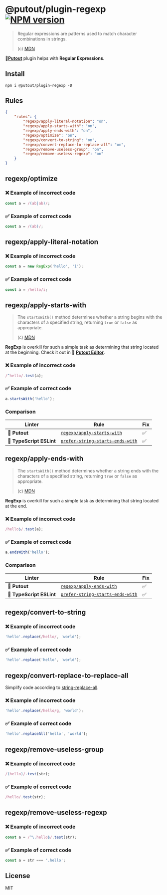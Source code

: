# @putout/plugin-regexp [![NPM version][NPMIMGURL]][NPMURL]

[NPMIMGURL]: https://img.shields.io/npm/v/@putout/plugin-regexp.svg?style=flat&longCache=true
[NPMURL]: https://npmjs.org/package/@putout/plugin-regexp"npm"

> Regular expressions are patterns used to match character combinations in strings.
>
> (c) [MDN](https://developer.mozilla.org/en-US/docs/Web/JavaScript/Guide/Regular_Expressions)

🐊[**Putout**](https://github.com/coderaiser/putout) plugin helps with **Regular Expressions**.

## Install

```
npm i @putout/plugin-regexp -D
```

## Rules

```json
{
    "rules": {
        "regexp/apply-literal-notation": "on",
        "regexp/apply-starts-with": "on",
        "regexp/apply-ends-with": "on",
        "regexp/optimize": "on",
        "regexp/convert-to-string": "on",
        "regexp/convert-replace-to-replace-all": "on",
        "regexp/remove-useless-group": "on",
        "regexp/remove-useless-regexp": "on"
    }
}
```

## regexp/optimize

### ❌ Example of incorrect code

```js
const a = /(ab|ab)/;
```

### ✅ Example of correct code

```js
const a = /(ab)/;
```

## regexp/apply-literal-notation

### ❌ Example of incorrect code

```js
const a = new RegExp('hello', 'i');
```

### ✅ Example of correct code

```js
const a = /hello/i;
```

## regexp/apply-starts-with

> The `startsWith()` method determines whether a string begins with the characters of a specified string, returning `true` or `false` as appropriate.
>
> (c) [MDN](https://developer.mozilla.org/en-US/docs/Web/JavaScript/Reference/Global_Objects/String/startsWith)

**RegExp** is overkill for such a simple task as determining that string located at the beginning. Check it out in 🐊 [**Putout Editor**](https://putout.cloudcmd.io/#/gist/79e3e41c3491fb8c45fb03580e42ef20/89971d2d6528ee78df4c2a0d6271179560f76cc1).

### ❌ Example of incorrect code

```js
/^hello/.test(a);
```

### ✅ Example of correct code

```js
a.startsWith('hello');
```

### Comparison

Linter | Rule | Fix
--------|-------|------------|
🐊 **Putout**| [`regexp/apply-starts-with`](https://github.com/coderaiser/putout/tree/master/packages/plugin-regexp#regexpapply-starts-with)| ✅
🦕 **TypeScript ESLint** | [`prefer-string-starts-ends-with`](https://github.com/typescript-eslint/typescript-eslint/blob/main/packages/eslint-plugin/docs/rules/prefer-string-starts-ends-with.md#prefer-string-starts-ends-with) | ✅


## regexp/apply-ends-with

> The `startsWith()` method determines whether a string ends with the characters of a specified string, returning `true` or `false` as appropriate.
>
> (c) [MDN](https://developer.mozilla.org/en-US/docs/Web/JavaScript/Reference/Global_Objects/String/endsWith)

**RegExp** is overkill for such a simple task as determining that string located at the end.

### ❌ Example of incorrect code

```js
/hello$/.test(a);
```

### ✅ Example of correct code

```js
a.endsWith('hello');
```

### Comparison

Linter | Rule | Fix
--------|-------|------------|
🐊 **Putout**| [`regexp/apply-ends-with`](https://github.com/coderaiser/putout/tree/master/packages/plugin-regexp#regexpapply-ends-with)| ✅
🦕 **TypeScript ESLint** | [`prefer-string-starts-ends-with`](https://github.com/typescript-eslint/typescript-eslint/blob/main/packages/eslint-plugin/docs/rules/prefer-string-starts-ends-with.md#prefer-string-starts-ends-with) | ✅


## regexp/convert-to-string

### ❌ Example of incorrect code

```js
'hello'.replace(/hello/, 'world');
```

### ✅ Example of correct code

```js
'hello'.replace('hello', 'world');
```

## regexp/convert-replace-to-replace-all

Simplify code according to [string-replace-all](https://github.com/tc39/proposal-string-replaceall).

### ❌ Example of incorrect code

```js
'hello'.replace(/hello/g, 'world');
```

### ✅ Example of correct code

```js
'hello'.replaceAll('hello', 'world');
```

## regexp/remove-useless-group

### ❌ Example of incorrect code

```js
/(hello)/.test(str);
```

### ✅ Example of correct code

```js
/hello/.test(str);
```

## regexp/remove-useless-regexp

### ❌ Example of incorrect code

```js
const a = /^\.hello$/.test(str);
```

### ✅ Example of correct code

```js
const a = str === '.hello';
```

## License

MIT
